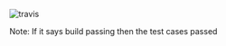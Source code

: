 ![travis](https://travis-ci.org/ckanich-classrooms/final-project-dumb-students-1.svg?branch=master)

Note: If it says build passing then the test cases passed
